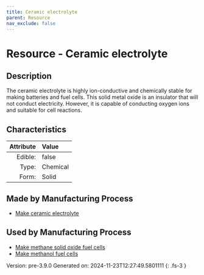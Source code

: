 ```yaml
---
title: Ceramic electrolyte
parent: Resource
nav_exclude: false
---
```

# Resource - Ceramic electrolyte

## Description
 &#10;&#9;&#9;The ceramic electrolyte &#10;&#9;&#9;is highly ion-conductive and chemically stable for making batteries and fuel cells. &#10;&#9;&#9;This solid metal oxide is an insulator that will not conduct electricity. However, it &#10;&#9;&#9;is capable of conducting oxygen ions and suitable for cell reactions. 

## Characteristics

| Attribute      | Value |
|--------:|:------|
|Edible:|false|
|Type:|Chemical|
|Form:|Solid|
 
## Made by Manufacturing Process

- [Make ceramic electrolyte](../process/make-ceramic-electrolyte.html)

## Used by Manufacturing Process

- [Make methane solid oxide fuel cells](../process/make-methane-solid-oxide-fuel-cells.html)
- [Make methanol fuel cells](../process/make-methanol-fuel-cells.html)


    

Version: pre-3.9.0 Generated on: 2024-11-23T12:27:49.5801111
{: .fs-3 }

